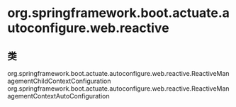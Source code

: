# org.springframework.boot.actuate.autoconfigure.web.reactive

## 类

org.springframework.boot.actuate.autoconfigure.web.reactive.ReactiveManagementChildContextConfiguration
org.springframework.boot.actuate.autoconfigure.web.reactive.ReactiveManagementContextAutoConfiguration




